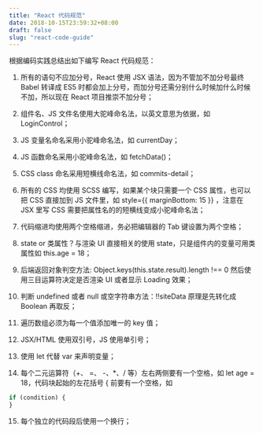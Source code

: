 ```yaml
---
title: "React 代码规范"
date: 2018-10-15T23:59:32+08:00
draft: false
slug: "react-code-guide"
---
```


根据编码实践总结出如下编写 React 代码规范：

1. 所有的语句不应加分号，React 使用 JSX 语法，因为不管加不加分号最终 Babel 转译成 ES5 时都会加上分号，而加分号还需分别什么时候加什么时候不加，所以现在 React 项目推崇不加分号；

2. 组件名、JS 文件名使用大驼峰命名法，以英文意思为依据，如  LoginControl；

3. JS 变量名命名采用小驼峰命名法，如 currentDay；

4. JS 函数命名采用小驼峰命名法，如 fetchData()；

5. CSS class 命名采用短横线命名法，如 commits-detail；

6. 所有的 CSS 均使用 SCSS 编写，如果某个块只需要一个 CSS 属性，也可以把 CSS 直接加到 JS 文件里，如  style={{ marginBottom: 15 }} ，注意在 JSX 里写 CSS 需要把属性名的的短横线变成小驼峰命名法；

7. 代码缩进均使用两个空格缩进，务必把编辑器的 Tab 键设置为两个空格；

8. state or 类属性？与渲染 UI 直接相关的使用 state，只是组件内的变量可用类属性如 this.age = 18；

9. 后端返回对象判空方法: Object.keys(this.state.result).length !== 0 然后使用三目运算符决定是否渲染 UI 或者显示 Loading 效果；

10. 判断 undefined 或者 null 或空字符串方法：!!siteData 原理是先转化成 Boolean 再取反；

11. 遍历数组必须为每一个值添加唯一的 key 值；

12. JSX/HTML 使用双引号，JS 使用单引号；

13. 使用 let 代替 var 来声明变量；

14. 每个二元运算符（+、 =、 -、*、/ 等）左右两侧要有一个空格，如 let age = 18，代码块起始的左花括号 { 前要有一个空格，如

```js
if (condition) {
}
```

15.  每个独立的代码段后使用一个换行；
